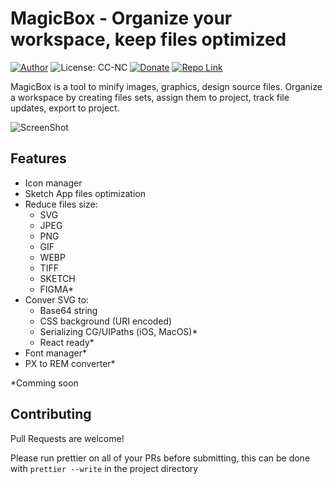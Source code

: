 # MagicBox - Organize your workspace, keep files optimized

[![Author](https://img.shields.io/badge/Author-katrukhin-brightgreen.svg)](https://katrukhin.com)
![License: CC-NC](https://img.shields.io/badge/License-CCNC-blue.svg)
[![Donate](https://img.shields.io/badge/Donate-PayPal-brightgreen.svg)](https://paypal.me/katrukhin)
[![Repo Link](https://img.shields.io/badge/Repo-Link-black.svg)](https://github.com/akatrukhin/MagicBox)

MagicBox is a tool to minify images, graphics, design source files. Organize a workspace by creating files sets, assign them to project, track file updates, export to project.

![ScreenShot](https://katrukhin.com/magic-box/screen-shot-3.png)

## Features

- Icon manager
- Sketch App files optimization
- Reduce files size:
  - SVG
  - JPEG
  - PNG
  - GIF
  - WEBP
  - TIFF
  - SKETCH
  - FIGMA*
- Conver SVG to:
  - Base64 string
  - CSS background (URI encoded)
  - Serializing CG/UIPaths (iOS, MacOS)*
  - React ready*
- Font manager*
- PX to REM converter*

 *Comming soon

## Contributing

Pull Requests are welcome!

Please run prettier on all of your PRs before submitting, this can be done with `prettier --write` in the project directory
